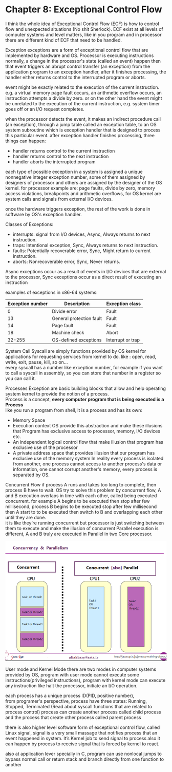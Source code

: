 # Chapter 8: Exceptional Control Flow

I think the whole idea of Exceptional Control Flow (ECF) is how to control flow and unexpected situations (No shit Sherlock). ECF exist at all levels of computer systems and level matters, like in you program and in processor there are different kind of ECF that need to be handled.

Exception
exceptions are a form of exceptional control flow that are implemented by hardware and OS.
Processor is executing instructions normally, a change in the processor's state (called an event) happen then that event triggers an abrupt control transfer (an exception) from the application program to an exception handler, after it finishes processing, the handler either returns control to the interrupted program or aborts.

event might be exactly related to the execution of the current instruction. e.g. a virtual memory page fault occurs, an arithmetic overflow occurs, an instruction attempts a divide by zero. or on the other hand the event might be unrelated to the execution of the current instruction, e.g. system timer goes off or an I/O request completes.

when the processor detects the event, it makes an indirect procedure call (an exception), through a jump table called an exception table, to an OS system subroutine which is exception handler that is designed to process this particular event. after exception handler finishes processing, three things can happen:
- handler returns control to the current instruction 
- handler returns control to the next instruction
- handler aborts the interrupted program

each type of possible exception in a system is assigned a unique nonnegative integer exception number, some of them assigned by designers of processor and others are assigned by the designer of the OS kernel.
for processor example are: page faults, divide by zero, memory access violations, breakpoints and arithmetic overflows, for OS kernel are system calls and signals from external I/O devices.

once the hardware triggers exception, the rest of the work is done in software by OS's exception handler.

Classes of Exceptions:
- interrupts: signal from I/O devices, Async,  Always returns to next instruction.
- traps: Intentional exception, Sync, Always returns to next instruction.
- faults: Potentially recoverable error, Sync, Might return to current instruction.
- aborts: Nonrecoverable error, Sync, Never returns.

Async exceptions occur as a result of events in I/O devices that are external to the processor, Sync exceptions occur as a direct result of executing an instruction

examples of exceptions in x86-64 systems:

| Exception number | Description              | Exception class   |
| ---------------- | ------------------------ | ----------------- |
| 0                | Divide error             | Fault             |
| 13               | General protection fault | Fault             |
| 14               | Page fault               | Fault             |
| 18               | Machine check            | Abort             |
| 32-255           | OS-defined exceptions    | Interrupt or trap |

System Call
Syscall are simply functions provided by OS kernel for applications for requesting services from kernel to do. like : open, read, write, exit, pause, kill, so on...  
every syscall has a number like exception number, for example if you want to call a syscall in assembly, so you can store that number in a register so you can call it.

Processes
Exception are basic building blocks that allow and help operating system kernel to provide the notion of a process.  
Process is a concept, **every computer program that is being executed is a Process**  
like you run a program from shell, it is a process and has its own:
- Memory Space
- Execution context
OS provide this abstraction and make these illusions that Program has exclusive access to processor, memory, I/O devices etc.
- An independent logical control flow that make illusion that program has exclusive use of the processor
- A private address space that provides illusion that our program has exclusive use of the memory system
In reality every process is isolated from another, one process cannot access to another process's data or information, one cannot corrupt another's memory, every process is separated by OS.


Concurrent Flow 
if process A runs and takes too long to complete, then process B have to wait.
OS try to solve this problem by concurrent flow, A and B execution overlaps in time with each other, called being executed concurrent. for example A begins to be executed then stop after few millisecond, process B begins to be executed stop after few millisecond then A start to to be executed then switch to B and overlapping each other until they are done.  
it is like they’re running concurrent but processor is just switching between them to execute and make the illusion of concurrent
Parallel execution is different, A and B truly are executed in Parallel in two Core processor. 


![concurrent vs parallel](/assets/ZktFr.png)


User mode and Kernel Mode
there are two modes in computer systems provided by OS, program with user mode cannot execute some instructions(privileged instructions), program with kernel mode can execute any instruction like halt the processor, initiate an I/O operation.


each process has a unique process ID(PID, positive number),  
from programer's perspective, process have three states: Running, Stopped, Terminated
(Read about syscall functions that are related to process control)
process can create another process called child process and the process that create other process called parent process

there is also higher level software form of exceptional control flow, called Linux signal,  signal is a very small massage that notifies process that an event happened in system. It’s Kernel job to send signal to process also it can happen by process to receive signal that is forced by kernel to react.

also at application lever specially in C, program can use nonlocal jumps to bypass normal call or return stack and branch directly from one function to another